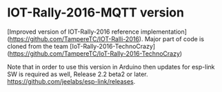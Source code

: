 # IOT-Rally-2016-MQTT version

[Improved version of IOT-Rally-2016 reference implementation] (https://github.com/TampereTC/IOT-Ralli-2016). Major part of code is cloned from the team [IoT-Rally-2016-TechnoCrazy] (https://github.com/TampereTC/IoT-Rally-2016-TechnoCrazy) 

Note that in order to use this version in Arduino then updates for esp-link SW is required as well, Release 2.2 beta2 or later. https://github.com/jeelabs/esp-link/releases.

# 



